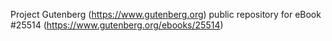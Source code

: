 Project Gutenberg (https://www.gutenberg.org) public repository for eBook #25514 (https://www.gutenberg.org/ebooks/25514)
